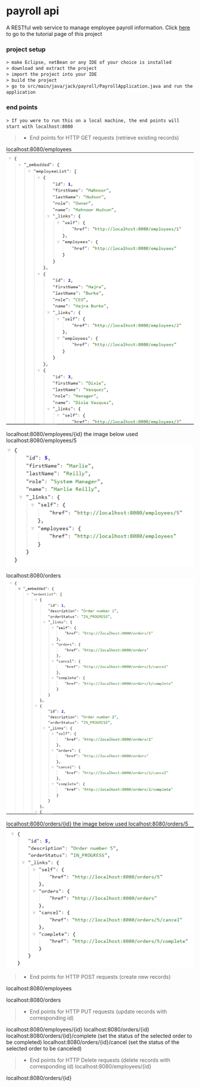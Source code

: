# payroll api
 
A RESTful web service to manage employee payroll information.
Click [here](https://spring.io/guides/tutorials/rest/) to go to the tutorial page of this project 

### project setup
```
> make Eclipse, netBean or any IDE of your choice is installed
> download and extract the project
> import the project into your IDE
> build the project
> go to src/main/java/jack/payroll/PayrollApplication.java and run the application
```

### end points
```
> If you were to run this on a local machine, the end points will start with localhost:8080
```


> * End points for HTTP GET requests (retrieve existing records)

localhost:8080/employees
    ![image not found](./screen-shots/employees.png)

localhost:8080/employees/{id}
the image below used localhost:8080/employees/5
    ![image not found](./screen-shots/employee5.png)

localhost:8080/orders
    ![image not found](./screen-shots/orders.png)

localhost:8080/orders/{id}
the image below used localhost:8080/orders/5
    ![image not found](./screen-shots/order5.png)



> * End points for HTTP POST requests (create new records)

localhost:8080/employees

localhost:8080/orders

> * End points for HTTP PUT requests (update records with corresponding id)

localhost:8080/employees/{id}
localhost:8080/orders/{id}
localhost:8080/orders/{id}/complete (set the status of the selected order to be completed)
localhost:8080/orders/{id}/cancel (set the status of the selected order to be canceled)

> * End points for HTTP Delete requests (delete records with corresponding id)
localhost:8080/employees/{id}

localhost:8080/orders/{id}
